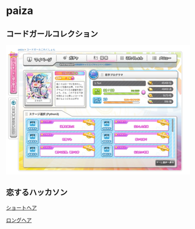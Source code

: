# paiza

## コードガールコレクション

![Codegirl](image/CodeGirl.png)



## 恋するハッカソン


[ショートヘア](KoiHaka/short.py)  

[ロングヘア](KoiHaka/long.py)  

